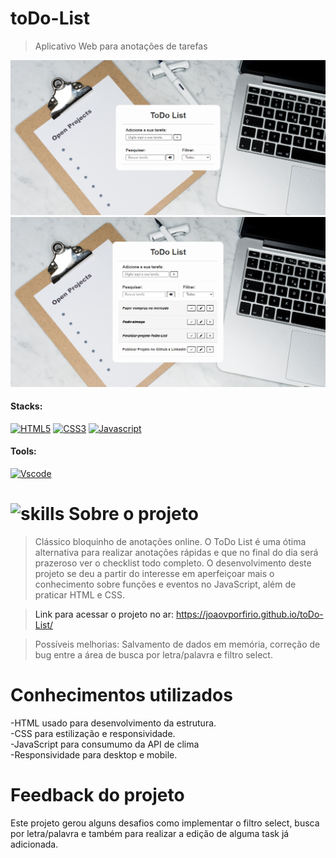 # toDo-List
>Aplicativo Web para anotações de tarefas


<img src="src/images/print01.png" alt="Print da página ToDo List">
<img src="src/images/print02.png" alt="Print da página ToDo List">



<!------------------------------------STACKS-->
#### Stacks:
<p align="left">

 <a href="https://developer.mozilla.org/pt-BR/docs/Web/HTML"><img  alt="HTML5"  width="50" height="50" src="https://user-images.githubusercontent.com/59892368/149663188-8298a9bf-f3ce-4881-944f-e94edf37beed.png"><a/>
   <a href="https://developer.mozilla.org/pt-BR/docs/Web/CSS"><img  alt="CSS3"  width="50" height="50" src="https://user-images.githubusercontent.com/59892368/149663193-40e11362-c724-49cf-a0b5-a20f98c8e4ba.png"><a/>
    <a href="https://github.com/braziljs/eloquente-javascript"><img  alt="Javascript"  width="50" height="50" src="https://user-images.githubusercontent.com/59892368/149663192-19043371-127c-47f0-8553-0f407c51e2c5.png"><a/>
   
</p>
  
  <!------------------------------------TOOLS-->
 #### Tools:
 <a href="https://code.visualstudio.com/"><img  alt="Vscode"  width="50" height="50" src="https://user-images.githubusercontent.com/59892368/149663512-3f83da57-bdfe-4cef-bcc2-feb304a738ff.png"><a/>
  
  
  
   <!------------------------------------DESCRIPTION-->

# <img  alt="skills"  width="40" height="40" src="https://user-images.githubusercontent.com/59892368/148622497-164365e8-f6b0-4f40-bc75-a0ed4da6059b.png">  Sobre o projeto <!---write here : talk a little about project: what's does, example.  -->
> Clássico bloquinho de anotações online. O ToDo List é uma ótima alternativa para realizar anotações rápidas e que no final do dia será prazeroso ver o checklist todo completo.
> O desenvolvimento deste projeto se deu a partir do interesse em aperfeiçoar mais o conhecimento sobre funções e eventos no JavaScript, além de praticar HTML e CSS.

>Link para acessar o projeto no ar: https://joaovporfirio.github.io/toDo-List/

>Possíveis melhorias: Salvamento de dados em memória, correção de bug entre a área de busca por letra/palavra e filtro select.
  
  # Conhecimentos utilizados

-HTML usado para desenvolvimento da estrutura.
<br>
-CSS para estilização e responsividade.
<br>
-JavaScript para consumumo da API de clima
<br>
-Responsividade para desktop e mobile.

# Feedback do projeto

Este projeto gerou alguns desafios como implementar o filtro select, busca por letra/palavra e também para realizar a edição de alguma task já adicionada.
